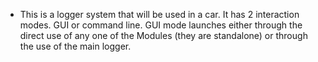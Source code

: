 - This is a logger system that will be used in a car. It has 2 interaction modes. GUI or command line. GUI mode launches either through the direct use of any one of the Modules (they are standalone) or through the use of the main logger.